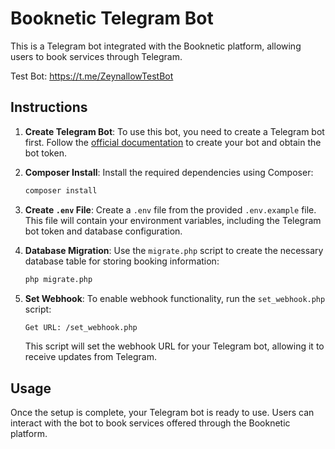 # Booknetic Telegram Bot

This is a Telegram bot integrated with the Booknetic platform, allowing users to book services through Telegram.

Test Bot: https://t.me/ZeynallowTestBot

## Instructions

1. **Create Telegram Bot**: To use this bot, you need to create a Telegram bot first. Follow the [official documentation](https://core.telegram.org/bots#botfather) to create your bot and obtain the bot token.

2. **Composer Install**: Install the required dependencies using Composer:

    ```bash
    composer install
    ```

3. **Create `.env` File**: Create a `.env` file from the provided `.env.example` file. This file will contain your environment variables, including the Telegram bot token and database configuration.

4. **Database Migration**: Use the `migrate.php` script to create the necessary database table for storing booking information:

    ```bash
    php migrate.php
    ```

5. **Set Webhook**: To enable webhook functionality, run the `set_webhook.php` script:

    ```bash
    Get URL: /set_webhook.php
    ```

    This script will set the webhook URL for your Telegram bot, allowing it to receive updates from Telegram.

## Usage

Once the setup is complete, your Telegram bot is ready to use. Users can interact with the bot to book services offered through the Booknetic platform.

